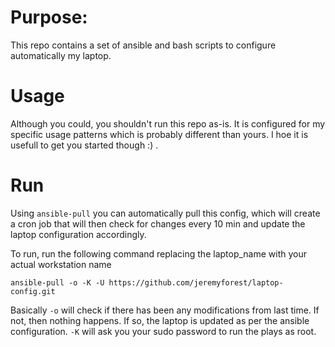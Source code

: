 # Purpose:

This repo contains a set of ansible and bash scripts to configure automatically my laptop.

# Usage

Although you could, you shouldn't run this repo as-is. It is configured for my specific usage patterns which is probably different than yours. I hoe it is usefull to get you started though :) .

# Run
Using `ansible-pull` you can automatically pull this config, which will create a cron job that will then check for changes every 10 min and update the laptop configuration accordingly. 
 
To run, run the following command replacing the laptop_name with your actual workstation name 
```
ansible-pull -o -K -U https://github.com/jeremyforest/laptop-config.git
```

Basically `-o` will check if there has been any modifications from last time. If not, then nothing happens. If so, the laptop is updated as per the ansible configuration. `-K` will ask you your sudo password to run the plays as root. 
